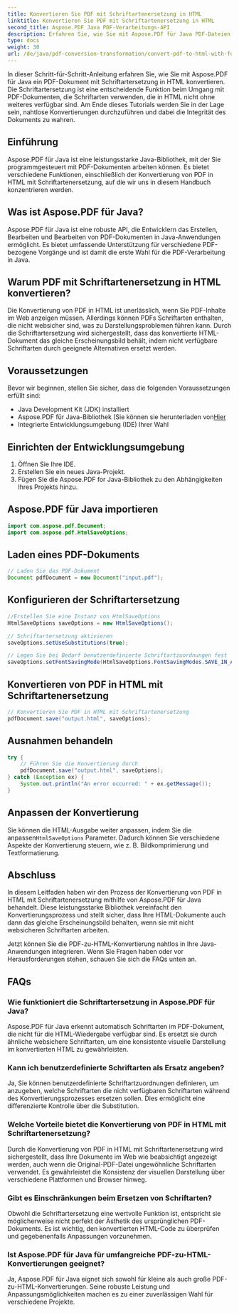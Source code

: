 ```yaml
---
title: Konvertieren Sie PDF mit Schriftartenersetzung in HTML
linktitle: Konvertieren Sie PDF mit Schriftartenersetzung in HTML
second_title: Aspose.PDF Java PDF-Verarbeitungs-API
description: Erfahren Sie, wie Sie mit Aspose.PDF für Java PDF-Dateien mit Schriftartersetzung in HTML konvertieren. Schritt-für-Schritt-Anleitung mit Quellcode für nahtlose Konvertierungen. Optimieren Sie jetzt Ihre Webinhalte!
type: docs
weight: 30
url: /de/java/pdf-conversion-transformation/convert-pdf-to-html-with-font-substitution/
---
```


In dieser Schritt-für-Schritt-Anleitung erfahren Sie, wie Sie mit Aspose.PDF für Java ein PDF-Dokument mit Schriftartersetzung in HTML konvertieren. Die Schriftartersetzung ist eine entscheidende Funktion beim Umgang mit PDF-Dokumenten, die Schriftarten verwenden, die in HTML nicht ohne weiteres verfügbar sind. Am Ende dieses Tutorials werden Sie in der Lage sein, nahtlose Konvertierungen durchzuführen und dabei die Integrität des Dokuments zu wahren.

## Einführung

Aspose.PDF für Java ist eine leistungsstarke Java-Bibliothek, mit der Sie programmgesteuert mit PDF-Dokumenten arbeiten können. Es bietet verschiedene Funktionen, einschließlich der Konvertierung von PDF in HTML mit Schriftartenersetzung, auf die wir uns in diesem Handbuch konzentrieren werden.

## Was ist Aspose.PDF für Java?

Aspose.PDF für Java ist eine robuste API, die Entwicklern das Erstellen, Bearbeiten und Bearbeiten von PDF-Dokumenten in Java-Anwendungen ermöglicht. Es bietet umfassende Unterstützung für verschiedene PDF-bezogene Vorgänge und ist damit die erste Wahl für die PDF-Verarbeitung in Java.

## Warum PDF mit Schriftartenersetzung in HTML konvertieren?

Die Konvertierung von PDF in HTML ist unerlässlich, wenn Sie PDF-Inhalte im Web anzeigen müssen. Allerdings können PDFs Schriftarten enthalten, die nicht websicher sind, was zu Darstellungsproblemen führen kann. Durch die Schriftartersetzung wird sichergestellt, dass das konvertierte HTML-Dokument das gleiche Erscheinungsbild behält, indem nicht verfügbare Schriftarten durch geeignete Alternativen ersetzt werden.

## Voraussetzungen

Bevor wir beginnen, stellen Sie sicher, dass die folgenden Voraussetzungen erfüllt sind:

- Java Development Kit (JDK) installiert
-  Aspose.PDF für Java-Bibliothek (Sie können sie herunterladen von[Hier](https://releases.aspose.com/pdf/java/)
- Integrierte Entwicklungsumgebung (IDE) Ihrer Wahl

## Einrichten der Entwicklungsumgebung

1. Öffnen Sie Ihre IDE.
2. Erstellen Sie ein neues Java-Projekt.
3. Fügen Sie die Aspose.PDF for Java-Bibliothek zu den Abhängigkeiten Ihres Projekts hinzu.

## Aspose.PDF für Java importieren

```java
import com.aspose.pdf.Document;
import com.aspose.pdf.HtmlSaveOptions;
```

## Laden eines PDF-Dokuments

```java
// Laden Sie das PDF-Dokument
Document pdfDocument = new Document("input.pdf");
```

## Konfigurieren der Schriftartersetzung

```java
//Erstellen Sie eine Instanz von HtmlSaveOptions
HtmlSaveOptions saveOptions = new HtmlSaveOptions();

// Schriftartersetzung aktivieren
saveOptions.setUseSubstitutions(true);

// Legen Sie bei Bedarf benutzerdefinierte Schriftartzuordnungen fest
saveOptions.setFontSavingMode(HtmlSaveOptions.FontSavingModes.SAVE_IN_ALL_FORMATS);
```

## Konvertieren von PDF in HTML mit Schriftartenersetzung

```java
// Konvertieren Sie PDF in HTML mit Schriftartenersetzung
pdfDocument.save("output.html", saveOptions);
```

## Ausnahmen behandeln

```java
try {
    // Führen Sie die Konvertierung durch
    pdfDocument.save("output.html", saveOptions);
} catch (Exception ex) {
    System.out.println("An error occurred: " + ex.getMessage());
}
```

## Anpassen der Konvertierung

 Sie können die HTML-Ausgabe weiter anpassen, indem Sie die anpassen`HtmlSaveOptions` Parameter. Dadurch können Sie verschiedene Aspekte der Konvertierung steuern, wie z. B. Bildkomprimierung und Textformatierung.

## Abschluss

In diesem Leitfaden haben wir den Prozess der Konvertierung von PDF in HTML mit Schriftartenersetzung mithilfe von Aspose.PDF für Java behandelt. Diese leistungsstarke Bibliothek vereinfacht den Konvertierungsprozess und stellt sicher, dass Ihre HTML-Dokumente auch dann das gleiche Erscheinungsbild behalten, wenn sie mit nicht websicheren Schriftarten arbeiten.

Jetzt können Sie die PDF-zu-HTML-Konvertierung nahtlos in Ihre Java-Anwendungen integrieren. Wenn Sie Fragen haben oder vor Herausforderungen stehen, schauen Sie sich die FAQs unten an.

## FAQs

### Wie funktioniert die Schriftartersetzung in Aspose.PDF für Java?

Aspose.PDF für Java erkennt automatisch Schriftarten im PDF-Dokument, die nicht für die HTML-Wiedergabe verfügbar sind. Es ersetzt sie durch ähnliche websichere Schriftarten, um eine konsistente visuelle Darstellung im konvertierten HTML zu gewährleisten.

### Kann ich benutzerdefinierte Schriftarten als Ersatz angeben?

Ja, Sie können benutzerdefinierte Schriftartzuordnungen definieren, um anzugeben, welche Schriftarten die nicht verfügbaren Schriftarten während des Konvertierungsprozesses ersetzen sollen. Dies ermöglicht eine differenzierte Kontrolle über die Substitution.

### Welche Vorteile bietet die Konvertierung von PDF in HTML mit Schriftartenersetzung?

Durch die Konvertierung von PDF in HTML mit Schriftartenersetzung wird sichergestellt, dass Ihre Dokumente im Web wie beabsichtigt angezeigt werden, auch wenn die Original-PDF-Datei ungewöhnliche Schriftarten verwendet. Es gewährleistet die Konsistenz der visuellen Darstellung über verschiedene Plattformen und Browser hinweg.

### Gibt es Einschränkungen beim Ersetzen von Schriftarten?

Obwohl die Schriftartersetzung eine wertvolle Funktion ist, entspricht sie möglicherweise nicht perfekt der Ästhetik des ursprünglichen PDF-Dokuments. Es ist wichtig, den konvertierten HTML-Code zu überprüfen und gegebenenfalls Anpassungen vorzunehmen.

### Ist Aspose.PDF für Java für umfangreiche PDF-zu-HTML-Konvertierungen geeignet?

Ja, Aspose.PDF für Java eignet sich sowohl für kleine als auch große PDF-zu-HTML-Konvertierungen. Seine robuste Leistung und Anpassungsmöglichkeiten machen es zu einer zuverlässigen Wahl für verschiedene Projekte.